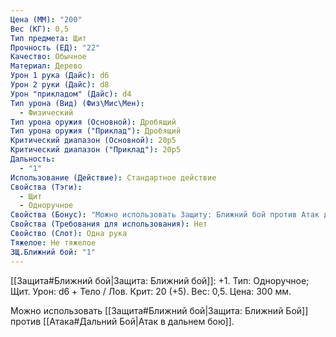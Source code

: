 ```yaml
---
Цена (ММ): "200"
Вес (КГ): 0,5
Тип предмета: Щит
Прочность (ЕД): "22"
Качество: Обычное
Материал: Дерево
Урон 1 рука (Дайс): d6
Урон 2 руки (Дайс): d8
Урон "прикладом" (Дайс): d4
Тип урона (Вид) (Физ\Мис\Мен):
  - Физический
Тип урона оружия (Основной): Дробящий
Тип урона оружия ("Приклад"): Дробящий
Критический диапазон (Основной): 20p5
Критический диапазон ("Приклад"): 20р5
Дальность:
  - "1"
Использование (Действие): Стандартное действие
Свойства (Тэги):
  - Щит
  - Одноручное
Свойства (Бонус): "Можно использовать Защиту: Ближний бой против Атак дальнего боя."
Свойства (Требования для использования): Нет
Свойство (Слот): Одна рука
Тяжелое: Не тяжелое
ЗЩ.Ближний бой: "1"
---
```

[[Защита#Ближний бой|Защита: Ближний бой]]: +1. Тип: Одноручное; Щит. Урон: d6 + Тело / Лов. Крит: 20 (+5). Вес: 0,5. Цена: 300 мм.

Можно использовать [[Защита#Ближний бой|Защита: Ближний Бой]] против [[Атака#Дальний Бой|Атак в дальнем бою]].